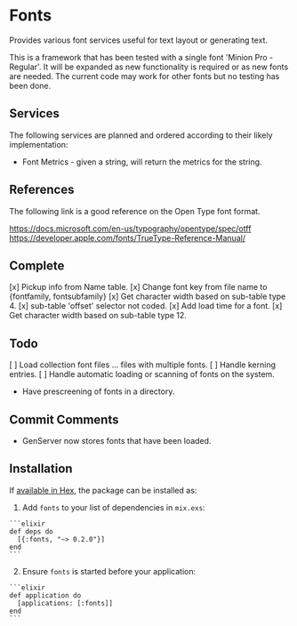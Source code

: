 # Fonts

Provides various font services useful for text layout or generating text.

This is a framework that has been tested with a single font 'Minion Pro - Regular'. It will be expanded as new functionality is required or as new fonts are needed. The current code may work for other fonts but no testing has been done.

## Services

The following services are planned and ordered according to their likely implementation:

- Font Metrics - given a string, will return the metrics for the string.

## References

The following link is a good reference on the Open Type font format.

https://docs.microsoft.com/en-us/typography/opentype/spec/otff
https://developer.apple.com/fonts/TrueType-Reference-Manual/

## Complete
[x] Pickup info from Name table.
[x] Change font key from file name to {fontfamily, fontsubfamily}
[x] Get character width based on sub-table type 4.
[x] sub-table 'offset' selector not coded.
[x] Add load time for a font.
[x] Get character width based on sub-table type 12.

## Todo
[ ] Load collection font files ... files with multiple fonts.
[ ] Handle kerning entries.
[ ] Handle automatic loading or scanning of fonts on the system.

- Have prescreening of fonts in a directory.

## Commit Comments

- GenServer now stores fonts that have been loaded.


## Installation

If [available in Hex](https://hex.pm/docs/publish), the package can be installed as:

  1. Add `fonts` to your list of dependencies in `mix.exs`:

    ```elixir
    def deps do
      [{:fonts, "~> 0.2.0"}]
    end
    ```

  2. Ensure `fonts` is started before your application:

    ```elixir
    def application do
      [applications: [:fonts]]
    end
    ```
